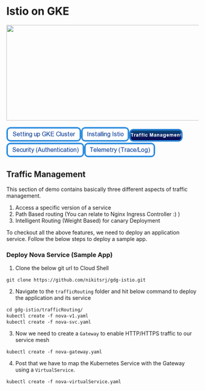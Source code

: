 # Istio on GKE

<img src="https://cdn-images-1.medium.com/max/2000/1*Z_-ulLqHoVA2jOVIEU3G5Q.png" height="250" width="1000"/>

[![Setting Up GKE Cluster](https://github.com/nikitsrj/gdg-istio/blob/master/readme/setupgke.png)](./agenda.md)[![Installing Istio](https://github.com/nikitsrj/gdg-istio/blob/master/readme/istioinstall.png)](./istio.md)[![Traffic Management](https://github.com/nikitsrj/gdg-istio/blob/master/readme/trafficenable.png)](./traffic.md)[![Security Authentication](https://github.com/nikitsrj/gdg-istio/blob/master/readme/authentication.png)](./agenda.md)[![Telemetry](https://github.com/nikitsrj/gdg-istio/blob/master/readme/telem.png)](./agenda.md)

## Traffic Management

This section of demo contains basically three different aspects of traffic management.

1. Access a specific version of a service
2. Path Based routing (You can relate to Nginx Ingress Controller :) )
3. Intelligent Routing (Weight Based) for canary Deployment

To checkout all the above features, we need to deploy an application service. Follow the below steps to deploy a sample app.

### Deploy Nova Service (Sample App)

1. Clone the below git url to Cloud Shell
```
git clone https://github.com/nikitsrj/gdg-istio.git
```

2. Navigate to the `trafficRouting` folder and hit below command to deploy the application and its service 
```
cd gdg-istio/trafficRouting/
kubectl create -f nova-v1.yaml
kubectl create -f nova-svc.yaml
```

3. Now we need to create a `Gateway` to enable HTTP/HTTPS traffic to our service mesh
```
kubectl create -f nova-gateway.yaml
```
4. Post that we have to map the Kubernetes Service with the Gateway using a `VirtualService`.
```
kubectl create -f nova-virtualService.yaml
```

